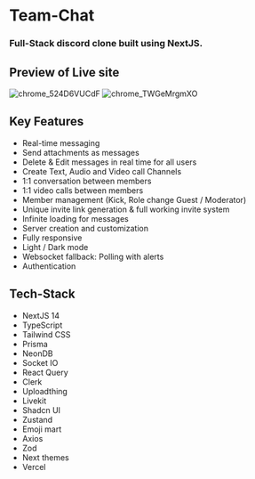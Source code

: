 # Team-Chat 
### Full-Stack discord clone built using NextJS.


## Preview of Live site
![chrome_524D6VUCdF](https://github.com/sougata-github/Team-Chat/assets/102734212/4dfe809b-0142-4627-857f-a111b459dfd5)
![chrome_TWGeMrgmXO](https://github.com/sougata-github/Team-Chat/assets/102734212/92ae53d0-4d33-40c7-b601-597513aaa02b)

## Key Features

- Real-time messaging
- Send attachments as messages
- Delete & Edit messages in real time for all users
- Create Text, Audio and Video call Channels
- 1:1 conversation between members
- 1:1 video calls between members
- Member management (Kick, Role change Guest / Moderator)
- Unique invite link generation & full working invite system
- Infinite loading for messages
- Server creation and customization
- Fully responsive
- Light / Dark mode
- Websocket fallback: Polling with alerts 
- Authentication

## Tech-Stack 

- NextJS 14
- TypeScript
- Tailwind CSS
- Prisma
- NeonDB
- Socket IO
- React Query
- Clerk
- Uploadthing
- Livekit
- Shadcn UI
- Zustand
- Emoji mart
- Axios
- Zod
- Next themes
- Vercel


